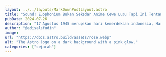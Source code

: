 ```yaml
---
layout: ../../layouts/MarkDownPostLayout.astro
title: "Sound! Euophonium Bukan Sekedar Anime Cewe Lucu Tapi Ini Tentang Passion"
pubDate: 2024-07-26
description: "17 Agustus 1945 merupakan hari kemerdekaan indonesia, Hari itu hari di kumandangkanya prokalamasi oleh Ir. Soekarno dan indonesia resmi menjadi negara yang berdaulat dan merdeka yang pada saat itu padahal Jepang masih menguasai Indonesia dan mereka memilliki kuasa atasnya, Lantas mengapa? Jepang malah melarikan diri dari Indonesia? jawabanya adalah karena diciptakan bom atom yang telah menawaskan lebih dari 180.000 orang di Hiroshima dan Nagasaki, Sejarah yang tak pernah di ceritakan di sekolah. Persatuan rakyat adalah penyebab kemerdekaan Indonesia ?, what a bullshit bukankah golongan tua dan muda saling bertengkar ketika golongan tua ingin kemerdekaan Indonesia diperlambat dan golongan muda ingin secepatnya meminta kepada Soekarno untuk mengumandangkan proklamasi."
author: "@adisalafudin"
image:
url: "https://docs.astro.build/assets/rose.webp"
alt: "The Astro logo on a dark background with a pink glow."
categories: ["sejarah"]
---
```


